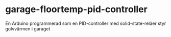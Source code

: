 # garage-floortemp-pid-controller
En Arduino programmerad som en PID-controller med solid-state-reläer styr golvvärmen i garaget 

